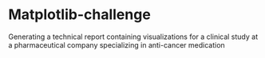 # Matplotlib-challenge
Generating a technical report containing visualizations for a clinical study at a pharmaceutical company specializing in anti-cancer medication
